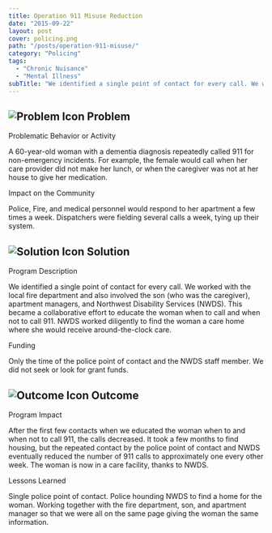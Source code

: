 ```yaml
---
title: Operation 911 Misuse Reduction
date: "2015-09-22"
layout: post
cover: policing.png
path: "/posts/operation-911-misuse/"
category: "Policing"
tags:
  - "Chronic Nuisance"
  - "Mental Illness"
subTitle: "We identified a single point of contact for every call. We worked with the local fire department and also involved the son (who was the caregiver), apartment managers, and Northwest Disability Services (NWDS)."
---
```


## ![Problem Icon](https://github.com/google/material-design-icons/raw/master/alert/1x_web/ic_error_outline_black_48dp.png "Problem") Problem

Problematic Behavior or Activity

A 60-year-old woman with a dementia diagnosis repeatedly called 911 for non-emergency incidents. For example, the female would call when her care provider did not make her lunch, or when the caregiver was not at her house to give her medication.

Impact on the Community

Police, Fire, and medical personnel would respond to her apartment a few times a week. Dispatchers were fielding several calls a week, tying up their system.

## ![Solution Icon](https://github.com/google/material-design-icons/raw/master/action/1x_web/ic_lightbulb_outline_black_48dp.png "Solution") Solution

Program Description

We identified a single point of contact for every call. We worked with the local fire department and also involved the son (who was the caregiver), apartment managers, and Northwest Disability Services (NWDS). This became a collaborative effort to educate the woman when to call and when not to call 911. NWDS worked diligently to find the woman a care home where she would receive around-the-clock care.

Funding

Only the time of the police point of contact and the NWDS staff member.
We did not seek or look for grant funds.

## ![Outcome Icon](https://github.com/google/material-design-icons/raw/master/action/1x_web/ic_view_list_black_48dp.png "Outcome") Outcome

Program Impact

After the first few contacts when we educated the woman when to and when not to call 911, the calls decreased. It took a few months to find housing, but the repeated contact by the police point of contact and NWDS eventually reduced the number of 911 calls to approximately one every other week. The woman is now in a care facility, thanks to NWDS.

Lessons Learned

Single police point of contact. Police hounding NWDS to find a home for the woman. Working together with the fire department, son, and apartment manager so that we were all on the same page giving the woman the same information. 

